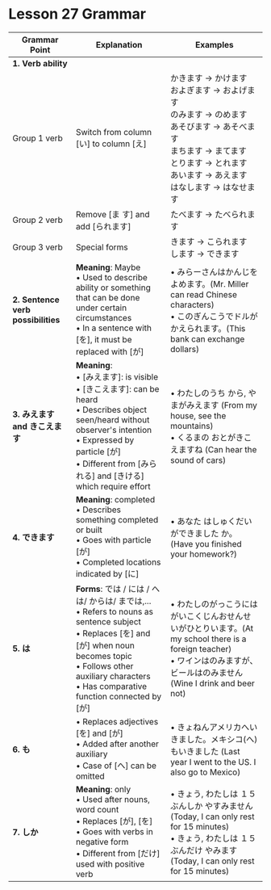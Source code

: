 # Lesson 27 Grammar

| Grammar Point                      | Explanation                                                                                                                                                                                                                             | Examples                                                                                                                                                                                         |
| ---------------------------------- | --------------------------------------------------------------------------------------------------------------------------------------------------------------------------------------------------------------------------------------- | ------------------------------------------------------------------------------------------------------------------------------------------------------------------------------------------------ |
| **1. Verb ability**                |                                                                                                                                                                                                                                         |                                                                                                                                                                                                  |
| Group 1 verb                       | Switch from column [い] to column [え]                                                                                                                                                                                                  | かきます → かけます<br>およぎます → およげます<br>のみます → のめます<br>あそびます → あそべます<br>まちます → まてます<br>とります → とれます<br>あいます → あえます<br>はなします → はなせます |
| Group 2 verb                       | Remove [ま す] and add [られます]                                                                                                                                                                                                       | たべます → たべられます                                                                                                                                                                          |
| Group 3 verb                       | Special forms                                                                                                                                                                                                                           | きます → こられます<br>します → できます                                                                                                                                                         |
| **2. Sentence verb possibilities** | **Meaning**: Maybe<br>• Used to describe ability or something that can be done under certain circumstances<br>• In a sentence with [を], it must be replaced with [が]                                                                  | • みらーさんはかんじをよめます。(Mr. Miller can read Chinese characters)<br>• このぎんこうでドルがかえられます。(This bank can exchange dollars)                                                 |
| **3. みえます and きこえます**     | **Meaning**:<br>• [みえます]: is visible<br>• [きこえます]: can be heard<br>• Describes object seen/heard without observer's intention<br>• Expressed by particle [が]<br>• Different from [みられる] and [きける] which require effort | • わたしのうち から, やまがみえます (From my house, see the mountains)<br>• くるまの おとがきこえますね (Can hear the sound of cars)                                                             |
| **4. できます**                    | **Meaning**: completed<br>• Describes something completed or built<br>• Goes with particle [が]<br>• Completed locations indicated by [に]                                                                                              | • あなた はしゅくだいができました か。(Have you finished your homework?)                                                                                                                         |
| **5. は**                          | **Forms**: では / には / へは/ からは/ までは,...<br>• Refers to nouns as sentence subject<br>• Replaces [を] and [が] when noun becomes topic<br>• Follows other auxiliary characters<br>• Has comparative function connected by [が]  | • わたしのがっこうにはがいこくじんおせんせいがひとりいます。(At my school there is a foreign teacher)<br>• ワインはのみますが、ビールはのみません (Wine I drink and beer not)                    |
| **6. も**                          | • Replaces adjectives [を] and [が]<br>• Added after another auxiliary<br>• Case of [へ] can be omitted                                                                                                                                 | • きょねんアメリカへいきました。メキシコ(へ)もいきました (Last year I went to the US. I also go to Mexico)                                                                                       |
| **7. しか**                        | **Meaning**: only<br>• Used after nouns, word count<br>• Replaces [が], [を]<br>• Goes with verbs in negative form<br>• Different from [だけ] used with positive verb                                                                   | • きょう, わたしは １５ ぶんしか やすみません (Today, I can only rest for 15 minutes)<br>• きょう, わたしは １５ ぶんだけ やみます (Today, I can only rest for 15 minutes)                       |
